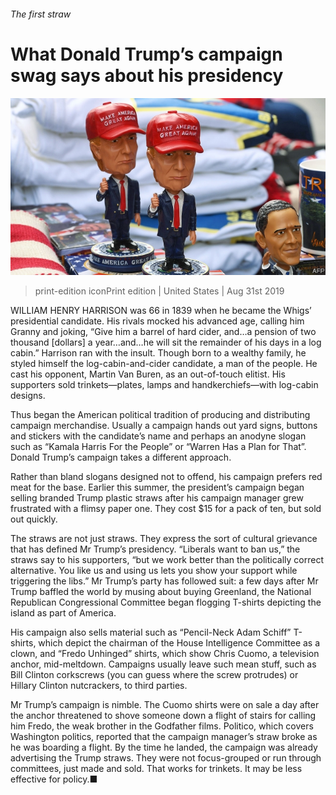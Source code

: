 ###### The first straw

# What Donald Trump’s campaign swag says about his presidency 

![image](images/20190831_USP001_0.jpg) 

> print-edition iconPrint edition | United States | Aug 31st 2019 

WILLIAM HENRY HARRISON was 66 in 1839 when he became the Whigs’ presidential candidate. His rivals mocked his advanced age, calling him Granny and joking, “Give him a barrel of hard cider, and…a pension of two thousand [dollars] a year…and…he will sit the remainder of his days in a log cabin.” Harrison ran with the insult. Though born to a wealthy family, he styled himself the log-cabin-and-cider candidate, a man of the people. He cast his opponent, Martin Van Buren, as an out-of-touch elitist. His supporters sold trinkets—plates, lamps and handkerchiefs—with log-cabin designs. 

Thus began the American political tradition of producing and distributing campaign merchandise. Usually a campaign hands out yard signs, buttons and stickers with the candidate’s name and perhaps an anodyne slogan such as “Kamala Harris For the People” or “Warren Has a Plan for That”. Donald Trump’s campaign takes a different approach. 

Rather than bland slogans designed not to offend, his campaign prefers red meat for the base. Earlier this summer, the president’s campaign began selling branded Trump plastic straws after his campaign manager grew frustrated with a flimsy paper one. They cost $15 for a pack of ten, but sold out quickly. 

The straws are not just straws. They express the sort of cultural grievance that has defined Mr Trump’s presidency. “Liberals want to ban us,” the straws say to his supporters, “but we work better than the politically correct alternative. You like us and using us lets you show your support while triggering the libs.” Mr Trump’s party has followed suit: a few days after Mr Trump baffled the world by musing about buying Greenland, the National Republican Congressional Committee began flogging T-shirts depicting the island as part of America. 

His campaign also sells material such as “Pencil-Neck Adam Schiff” T-shirts, which depict the chairman of the House Intelligence Committee as a clown, and “Fredo Unhinged” shirts, which show Chris Cuomo, a television anchor, mid-meltdown. Campaigns usually leave such mean stuff, such as Bill Clinton corkscrews (you can guess where the screw protrudes) or Hillary Clinton nutcrackers, to third parties. 

Mr Trump’s campaign is nimble. The Cuomo shirts were on sale a day after the anchor threatened to shove someone down a flight of stairs for calling him Fredo, the weak brother in the Godfather films. Politico, which covers Washington politics, reported that the campaign manager’s straw broke as he was boarding a flight. By the time he landed, the campaign was already advertising the Trump straws. They were not focus-grouped or run through committees, just made and sold. That works for trinkets. It may be less effective for policy.■ 

